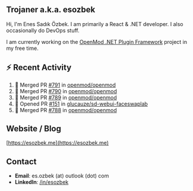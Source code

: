 ##  Trojaner a.k.a. esozbek
Hi, I'm Enes Sadık Özbek. I am primarily a React & .NET developer. I also occasionally do DevOps stuff.

I am currently working on the [OpenMod .NET Plugin Framework](https://github.com/openmod/openmod) project in my free time. 

## :zap: Recent Activity

<!--START_SECTION:activity-->
1. 🎉 Merged PR [#791](https://github.com/openmod/openmod/pull/791) in [openmod/openmod](https://github.com/openmod/openmod)
2. 🎉 Merged PR [#790](https://github.com/openmod/openmod/pull/790) in [openmod/openmod](https://github.com/openmod/openmod)
3. 🎉 Merged PR [#789](https://github.com/openmod/openmod/pull/789) in [openmod/openmod](https://github.com/openmod/openmod)
4. 💪 Opened PR [#151](https://github.com/glucauze/sd-webui-faceswaplab/pull/151) in [glucauze/sd-webui-faceswaplab](https://github.com/glucauze/sd-webui-faceswaplab)
5. 🎉 Merged PR [#788](https://github.com/openmod/openmod/pull/788) in [openmod/openmod](https://github.com/openmod/openmod)
<!--END_SECTION:activity-->

## Website / Blog
[https://esozbek.me](https://esozbek.me)

## Contact
- **Email**: es.ozbek (at) outlook (dot) com
- **LinkedIn**: [/in/esozbek](https://linkedin.com/in/esozbek)

